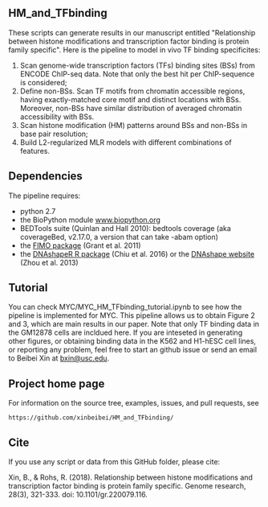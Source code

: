 ## HM_and_TFbinding

These scripts can generate results in our manuscript entitled "Relationship between histone modifications and transcription factor binding is protein family specific". Here is the pipeline to model in vivo TF binding specificites:

1. Scan genome-wide transcription factors (TFs) binding sites (BSs) from ENCODE ChIP-seq data. Note that only the best hit per ChIP-sequence is considered;
2. Define non-BSs. Scan TF motifs from chromatin accessible regions, having exactly-matched core motif and distinct locations with BSs. Moreover, non-BSs have similar distribution of averaged chromatin accessibility with BSs.
3. Scan histone modification (HM) patterns around BSs and non-BSs in base pair resolution;
4. Build L2-regularized MLR models with different combinations of features.

## Dependencies

The pipeline requires:

* python 2.7 
* the BioPython module www.biopython.org
* BEDTools suite (Quinlan and Hall 2010): bedtools coverage (aka coverageBed, v2.17.0, a version that can take -abam option)
* the [FIMO package](http://meme-suite.org/doc/fimo.html) (Grant et al. 2011)
* the [DNAshapeR R package](http://bioconductor.org/packages/release/bioc/html/DNAshapeR.html) (Chiu et al. 2016) or the [DNAshape website](http://rohslab.cmb.usc.edu/DNAshape/) (Zhou et al. 2013)

## Tutorial

You can check MYC/MYC_HM_TFbinding_tutorial.ipynb to see how the pipeline is implemented for MYC. This pipeline allows us to obtain Figure 2 and 3, which are main results in our paper. Note that only TF binding data in the GM12878 cells are incldued here. If you are inteseted in generating other figures, or obtaining binding data in the K562 and H1-hESC cell lines, or reporting any problem, feel free to start an github issue or send an email to Beibei Xin at bxin@usc.edu.

## Project home page

For information on the source tree, examples, issues, and pull requests, see

    https://github.com/xinbeibei/HM_and_TFbinding/

## Cite

If you use any script or data from this GitHub folder, please cite:

Xin, B., & Rohs, R. (2018). Relationship between histone modifications and transcription factor binding is protein family specific. Genome research, 28(3), 321-333. doi: 10.1101/gr.220079.116. 
